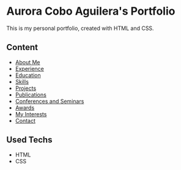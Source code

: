 # Aurora Cobo Aguilera's Portfolio

This is my personal portfolio, created with HTML and CSS.

## Content

* [About Me](#about)
* [Experience](#experience)
* [Education](#education)
* [Skills](#skills)
* [Projects](#projects)
* [Publications](#publications)
* [Conferences and Seminars](#conferences)
* [Awards](#awards)
* [My Interests](#interest)
* [Contact](#contact)

## Used Techs

* HTML
* CSS
